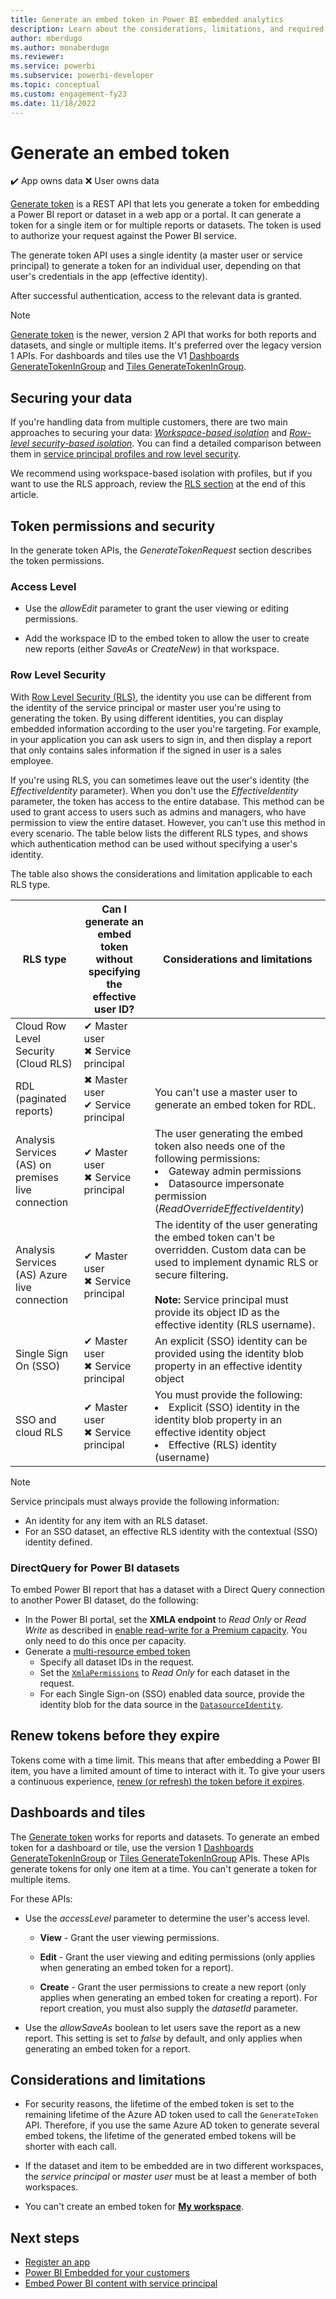 ```yaml
---
title: Generate an embed token in Power BI embedded analytics
description: Learn about the considerations, limitations, and required permissions for generating an embed token.
author: mberdugo
ms.author: monaberdugo
ms.reviewer:
ms.service: powerbi
ms.subservice: powerbi-developer
ms.topic: conceptual
ms.custom: engagement-fy23
ms.date: 11/18/2022
---
```


# Generate an embed token

✔️&nbsp;App&nbsp;owns&nbsp;data ❌&nbsp;User&nbsp;owns&nbsp;data

[Generate token](/rest/api/power-bi/embed-token/generate-token) is a REST API that lets you generate a token for embedding a Power BI report or dataset in a web app or a portal. It can generate a token for a single item or for multiple reports or datasets. The token is used to authorize your request against the Power BI service.

The generate token API uses a single identity (a master user or service principal) to generate a token for an individual user, depending on that user's credentials in the app (effective identity).

After successful authentication, access to the relevant data is granted.

> [!NOTE]
> [Generate token](/rest/api/power-bi/embed-token/generate-token) is the newer, version 2 API that works for both reports and datasets, and single or multiple items. It's preferred over the legacy version 1 APIs. For dashboards and tiles use the V1 [Dashboards GenerateTokenInGroup](/rest/api/power-bi/embedtoken/datasets_generatetokeningroup) and [Tiles GenerateTokenInGroup](/rest/api/power-bi/embed-token/tiles-generate-token-in-group).

## Securing your data

If you're handling data from multiple customers, there are two main approaches to securing your data: [*Workspace-based isolation*](embed-multi-tenancy.md) and [*Row-level security-based isolation*](./embedded-row-level-security.md). You can find a detailed comparison between them in [service principal profiles and row level security](embed-multi-tenancy.md#row-level-security).

We recommend using workspace-based isolation with profiles, but if you want to use the RLS approach, review the [RLS section](generate-embed-token.md#row-level-security) at the end of this article.

## Token permissions and security

In the generate token APIs, the *GenerateTokenRequest* section describes the token permissions.

### Access Level

* Use the *allowEdit* parameter to grant the user viewing or editing permissions.
  
* Add the workspace ID to the embed token to allow the user to create new reports (either *SaveAs* or *CreateNew*) in that workspace.

### Row Level Security

With [Row Level Security (RLS)](embedded-row-level-security.md), the identity you use can be different from the identity of the service principal or master user you're using to generating the token. By using different identities, you can display embedded information according to the user you're targeting. For example, in your application you can ask users to sign in, and then display a report that only contains sales information if the signed in user is a sales employee.

If you're using RLS, you can sometimes leave out the user's identity (the *EffectiveIdentity* parameter). When you don't use the *EffectiveIdentity* parameter, the token has access to the entire database. This method can be used to grant access to users such as admins and managers, who have permission to view the entire dataset. However, you can't use this method in every scenario. The table below lists the different RLS types, and shows which authentication method can be used without specifying a user's identity.

The table also shows the considerations and limitation applicable to each RLS type.

|RLS type  |Can I generate an embed token without specifying the effective user ID?  |Considerations and limitations  |
|---------|---------|---------|
|Cloud Row Level Security (Cloud RLS)      |✔ Master user<br/>✖ Service principal          |         |
|RDL (paginated reports)     |✖ Master user<br/>✔ Service principal        |You can't use a master user to generate an embed token for RDL.         |
|Analysis Services (AS) on premises live connection    |✔ Master user<br/>✖ Service principal         |The user generating the embed token also needs one of the following permissions:<li>Gateway admin permissions</li><li>Datasource impersonate permission (*ReadOverrideEffectiveIdentity*)</li>         |
|Analysis Services (AS) Azure live connection    |✔ Master user<br/>✖ Service principal         |The identity of the user generating the embed token can't be overridden. Custom data can be used to implement dynamic RLS or secure filtering.<br/><br/>**Note:** Service principal must provide its object ID as the effective identity (RLS username).         |
|Single Sign On (SSO)     |✔ Master user<br/>✖ Service principal         |An explicit (SSO) identity can be provided using the identity blob property in an effective identity object         |
|SSO and cloud RLS     |✔ Master user<br/>✖ Service principal         |You must provide the following:<li>Explicit (SSO) identity in the identity blob property in an effective identity object</li><li>Effective (RLS) identity (username)</li>         |

>[!NOTE]
>Service principals must always provide the following information:
>
>* An identity for any item with an RLS dataset.
>* For an SSO dataset, an effective RLS identity with the contextual (SSO) identity defined.

### DirectQuery for Power BI datasets

To embed Power BI report that has a dataset with a Direct Query connection to another Power BI dataset, do the following:

* In the Power BI portal, set the **XMLA endpoint** to *Read Only* or *Read Write* as described in [enable read-write for a Premium capacity](../../enterprise/service-premium-connect-tools.md#to-enable-read-write-for-a-premium-capacity). You only need to do this once per capacity.
* Generate a [multi-resource embed token](/rest/api/power-bi/embed-token/generate-token)
  * Specify all dataset IDs in the request.
  * Set the [`XmlaPermissions`](/rest/api/power-bi/embed-token/generate-token#xmlapermissions) to *Read Only* for each dataset in the request.
  * For each Single Sign-on (SSO) enabled data source, provide the identity blob for the data source in the [`DatasourceIdentity`](/rest/api/power-bi/embed-token/generate-token#datasourceidentity).

## Renew tokens before they expire

Tokens come with a time limit. This means that after embedding a Power BI item, you have a limited amount of time to interact with it. To give your users a continuous experience, [renew (or refresh) the token before it expires](/javascript/api/overview/powerbi/refresh-token).

## Dashboards and tiles

The [Generate token](/rest/api/power-bi/embed-token/generate-token) works for reports and datasets. To generate an embed token for a dashboard or tile, use the version 1 [Dashboards GenerateTokenInGroup](/rest/api/power-bi/embed-token/dashboards-generate-token-in-group) or [Tiles GenerateTokenInGroup](/rest/api/power-bi/embed-token/tiles-generate-token-in-group) APIs. These APIs generate tokens for only one item at a time. You can't generate a token for multiple items.

For these APIs:

* Use the *accessLevel* parameter to determine the user's access level.

  * **View** - Grant the user viewing permissions.

  * **Edit** - Grant the user viewing and editing permissions (only applies when generating an embed token for a report).

  * **Create** - Grant the user permissions to create a new report (only applies when generating an embed token for creating a report).    For report creation, you must also supply the *datasetId* parameter.

* Use the *allowSaveAs* boolean to let users save the report as a new report. This setting is set to *false* by default, and only applies when generating an embed token for a report.

## Considerations and limitations

* For security reasons, the lifetime of the embed token is set to the remaining lifetime of the Azure AD token used to call the `GenerateToken` API. Therefore, if you use the same Azure AD token to generate several embed tokens, the lifetime of the generated embed tokens will be shorter with each call.

* If the dataset and item to be embedded are in two different workspaces, the *service principal* or *master user* must be at least a member of both workspaces.

* You can't create an embed token for [**My workspace**](../../consumer/end-user-workspaces.md#types-of-workspaces).

## Next steps

* [Register an app](register-app.md)
* [Power BI Embedded for your customers](embed-sample-for-customers.md)
* [Embed Power BI content with service principal](embed-service-principal.md)
